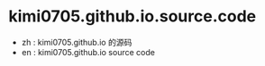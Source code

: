 # kimi0705.github.io.source.code
- zh : kimi0705.github.io 的源码 
- en : kimi0705.github.io source code
